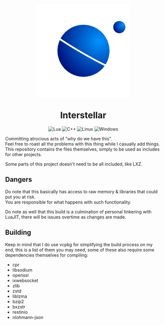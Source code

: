<div align="center">
  <picture>
  <img width="300" height="300" src="./logo.png">
  </picture>

# Interstellar

![Lua](https://img.shields.io/badge/lua-%232C2D72.svg?style=for-the-badge&logo=lua&logoColor=white)
![C++](https://img.shields.io/badge/c++-%2300599C.svg?style=for-the-badge&logo=c%2B%2B&logoColor=white)
![Linux](https://img.shields.io/badge/Linux-FCC624?style=for-the-badge&logo=linux&logoColor=black)
![Windows](https://img.shields.io/badge/Windows-0078D6?style=for-the-badge&logo=windows&logoColor=white)

</div>

Committing atrocious acts of "why do we have this".\
Feel free to roast all the problems with this thing while I casually add things.\
This repository contains the files themselves, simply to be used as includes for other projects.

Some parts of this project doesn't need to be all included, like LXZ.

## Dangers
Do note that this basically has access to raw memory & libraries that could put you at risk.\
You are responsible for what happens with such functionality.

Do note as well that this build is a culmination of personal tinkering with LuaJIT, there will be issues overtime as changes are made.

## Building
Keep in mind that I do use vcpkg for simplifying the build process on my end, this is a list of them you may need, some of these also require some dependencies themselves for compiling:
- cpr
- libsodium
- openssl
- ixwebsocket
- zlib
- zstd
- liblzma
- bzip2
- bxzstr
- restinio
- nlohmann-json